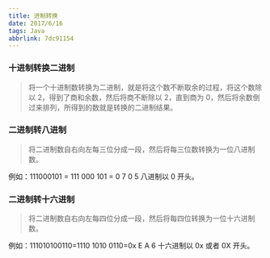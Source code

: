 ```yaml
---
title: 进制转换
date: 2017/6/16
tags: Java
abbrlink: 7dc91154
---
```


### 十进制转换二进制
> 将一个十进制数转换为二进制，就是将这个数不断取余的过程，将这个数除以 2，得到了商和余数，然后将商不断除以 2，直到商为 0，然后将余数倒过来排列，所得到的数就是转换的二进制结果。
###  二进制转八进制
>将二进制数自右向左每三位分成一段，然后将每三位数转换为一位八进制数。

 例如：111000101 = 111 000 101 = 0 7 0 5
 八进制以 0 开头。

### 二进制转十六进制
> 将二进制数自右向左每四位分成一段，然后将每四位转换为一位十六进制数。

例如：111010100110=1110 1010 0110=0x E A 6
 十六进制以 0x 或者 0X 开头。


